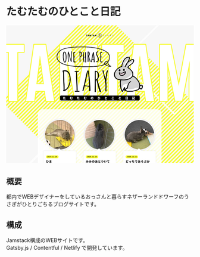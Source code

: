 # たむたむのひとこと日記

![tamtam_1p_diary](https://raw.githubusercontent.com/mycreatesite/tamtam_1f_diary/master/screenshot.jpg "tamtam_1p_diary")

## 概要

都内でWEBデザイナーをしているおっさんと暮らすネザーランドドワーフのうさぎがひとりごちるブログサイトです。

## 構成

Jamstack構成のWEBサイトです。  
Gatsby.js / Contentful / Netlify で開発しています。
